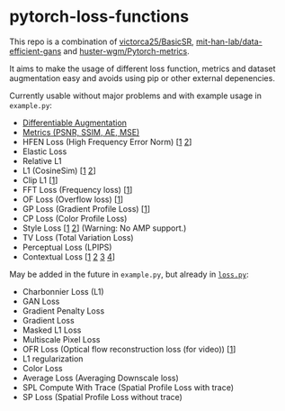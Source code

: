 # pytorch-loss-functions

This repo is a combination of [victorca25/BasicSR](https://github.com/victorca25/BasicSR), [mit-han-lab/data-efficient-gans](https://github.com/mit-han-lab/data-efficient-gans) and [huster-wgm/Pytorch-metrics](https://github.com/huster-wgm/Pytorch-metrics/blob/master/metrics.py).

It aims to make the usage of different loss function, metrics and dataset augmentation easy and avoids using pip or other external depenencies.

Currently usable without major problems and with example usage in ```example.py```:
- [Differentiable Augmentation](https://github.com/mit-han-lab/data-efficient-gans)
- [Metrics (PSNR, SSIM, AE, MSE)](https://github.com/huster-wgm/Pytorch-metrics/blob/master/metrics.py)
- HFEN Loss (High Frequency Error Norm) [[1](https://ieeexplore.ieee.org/document/5617283) [2](https://www.hindawi.com/journals/cmmm/2016/7571934/)]
- Elastic Loss
- Relative L1
- L1 (CosineSim) [[1](https://github.com/dmarnerides/hdr-expandnet/blob/master/train.py) [2](https://arxiv.org/pdf/1803.02266.pdf)]
- Clip L1 [[1](https://github.com/HolmesShuan/AIM2020-Real-Super-Resolution/)]
- FFT Loss (Frequency loss) [[1](https://github.com/lj1995-computer-vision/Trident-Dehazing-Network/blob/master/loss/fft.py)]
- OF Loss (Overflow loss) [[1](https://github.com/lj1995-computer-vision/Trident-Dehazing-Network/blob/master/loss/brelu.py)]
- GP Loss (Gradient Profile Loss) [[1](https://github.com/ssarfraz/SPL/blob/master/SPL_Loss/)]
- CP Loss (Color Profile Loss)
- Style Loss [[1](https://github.com/Yukariin/DFNet/blob/master/loss.py) [2](https://github.com/pytorch/examples/blob/master/fast_neural_style/neural_style/utils.py)] (Warning: No AMP support.)
- TV Loss (Total Variation Loss)
- Perceptual Loss (LPIPS)
- Contextual Loss [[1](https://arxiv.org/abs/1803.02077) [2](https://github.com/roimehrez/contextualLoss) [3](https://github.com/S-aiueo32/contextual_loss_pytorch) [4](https://github.com/z-bingo/Contextual-Loss-PyTorch)]

May be added in the future in ```example.py```, but already in [```loss.py```](https://github.com/victorca25/BasicSR/tree/master/codes/models/modules):
- Charbonnier Loss (L1)
- GAN Loss
- Gradient Penalty Loss
- Gradient Loss
- Masked L1 Loss
- Multiscale Pixel Loss
- OFR Loss (Optical flow reconstruction loss (for video)) [[1](https://github.com/LongguangWang/SOF-VSR/blob/master/TIP/data_utils.py)]
- L1 regularization
- Color Loss
- Average Loss (Averaging Downscale loss)
- SPL Compute With Trace (Spatial Profile Loss with trace)
- SP Loss (Spatial Profile Loss without trace)
